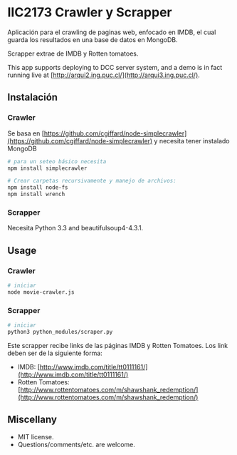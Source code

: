# IIC2173 Crawler y Scrapper

Aplicación para el crawling de paginas web, enfocado en IMDB, el cual guarda los resultados en una base de datos en MongoDB. 

Scrapper extrae de IMDB y Rotten tomatoes.

This app supports deploying to DCC server system, and a demo is in fact running live at
[http://arqui2.ing.puc.cl/](http://arqui3.ing.puc.cl/). 


## Instalación 

### Crawler

Se basa en [https://github.com/cgiffard/node-simplecrawler](https://github.com/cgiffard/node-simplecrawler) y necesita tener instalado MongoDB

```bash
# para un seteo básico necesita 
npm install simplecrawler 

# Crear carpetas recursivamente y manejo de archivos:
npm install node-fs 
npm install wrench  
```

### Scrapper

Necesita Python 3.3 and  beautifulsoup4-4.3.1.


## Usage 

### Crawler

```bash
# iniciar
node movie-crawler.js 
```

### Scrapper

```bash
# iniciar
python3 python_modules/scraper.py 
```

Este scrapper recibe links de las páginas IMDB y Rotten Tomatoes. Los link deben ser de la siguiente forma:
- IMDB: [http://www.imdb.com/title/tt0111161/](http://www.imdb.com/title/tt0111161/)
- Rotten Tomatoes: [http://www.rottentomatoes.com/m/shawshank_redemption/](http://www.rottentomatoes.com/m/shawshank_redemption/)


## Miscellany

- MIT license.
- Questions/comments/etc. are welcome.
